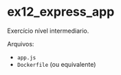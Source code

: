 # ex12_express_app

Exercício nível intermediario.

Arquivos:
- `app.js`
- `Dockerfile` (ou equivalente)


